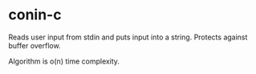 # conin-c
Reads user input from stdin and puts input into a string. Protects against buffer overflow.

Algorithm is o(n) time complexity.
